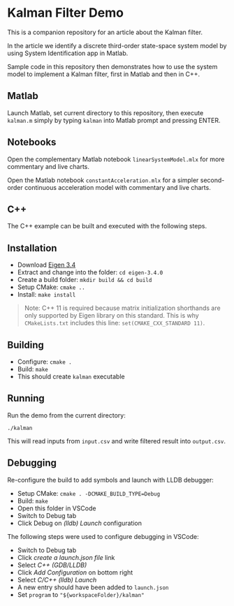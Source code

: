# Kalman Filter Demo

This is a companion repository for an article about the Kalman filter.

In the article we identify a discrete third-order state-space system model by using System Identification app in Matlab.

Sample code in this repository then demonstrates how to use the system model to implement a Kalman filter, first in Matlab and then in C++.

## Matlab

Launch Matlab, set current directory to this repository, then execute `kalman.m` simply by typing `kalman` into Matlab prompt and pressing ENTER.

## Notebooks

Open the complementary Matlab notebook `linearSystemModel.mlx` for more commentary and live charts.

Open the Matlab notebook `constantAcceleration.mlx` for a simpler second-order continuous acceleration model with commentary and live charts.

## C++

The C++ example can be built and executed with the following steps.

## Installation

+ Download [Eigen 3.4](https://gitlab.com/libeigen/eigen/-/releases/3.4.0)
+ Extract and change into the folder: `cd eigen-3.4.0`
+ Create a build folder: `mkdir build && cd build`
+ Setup CMake: `cmake ..`
+ Install: `make install`

> Note: C++ 11 is required because matrix initialization shorthands are only supported by Eigen library on this standard. This is why `CMakeLists.txt` includes this line: `set(CMAKE_CXX_STANDARD 11)`.

## Building

+ Configure: `cmake .`
+ Build: `make`
+ This should create `kalman` executable

## Running

Run the demo from the current directory:

```
./kalman
```

This will read inputs from `input.csv` and write filtered result into `output.csv`.

## Debugging

Re-configure the build to add symbols and launch with LLDB debugger:

+ Setup CMake: `cmake . -DCMAKE_BUILD_TYPE=Debug`
+ Build: `make`
+ Open this folder in VSCode
+ Switch to Debug tab
+ Click Debug on *(lldb) Launch* configuration

The following steps were used to configure debugging in VSCode:

+ Switch to Debug tab
+ Click *create a launch.json file* link
+ Select *C++ (GDB/LLDB)*
+ Click *Add Configuration* on bottom right
+ Select *C/C++ (lldb) Launch*
+ A new entry should have been added to `launch.json`
+ Set `program` to `"${workspaceFolder}/kalman"`

